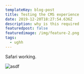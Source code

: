 ```yaml
---
templateKey: blog-post
title: Testing the CMS experience
date: 2019-12-20T18:27:54.636Z
description: why is this required
featuredpost: false
featuredimage: /img/feature-2.png
tags:
  - ughh
---
```

Safari working.



![asdf](/img/screen-shot-2020-02-21-at-2.22.53-pm.png "asdf")
